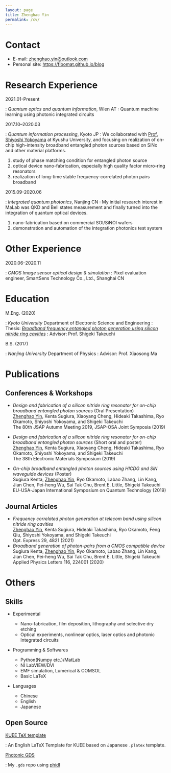 ```yaml
---
layout: page
title: Zhenghao Yin
permalink: /cv/
---
```


Contact
===================================================

- E-mail: zhenghao.yin@outlook.com
- Personal site: https://fibomat.github.io/blog

Research Experience
===================================================

2021.01-Present

: *Quantum optics and quantum information*, Wien AT
: Quantum machine learning using photonic integrated circuits

2017.10–2020.03

: *Quantum information processing*, Kyoto JP
: We collaborated with [Prof. Shiyoshi Yokoyama][yok-lab] at Kyushu University, and focusing on realization of on-chip high-intensity broadband entangled photon sources based on SiNx and other material platforms.
1. study of phase matching condition for entangled photon source
2. optical device nano-fabrication, especially high quality factor micro-ring resonators
3. realization of long-time stable frequency-correlated photon pairs broadband

[yok-lab]: http://www.cm.kyushu-u.ac.jp/dv15/Yokoyama_Labo.html

2015.09-2020.06

: *Integrated quantum photonics*, Nanjing CN
:  My initial research interest in MaLab was QKD and Bell states measurement and finally turned into the integration of quantum optical devices.
1. nano-fabrication based on commercial SOI/SiNOI wafers
2. demonstration and automation of the integration photonics test system

Other Experience
===================================================

2020.06–2020.11

: *CMOS Image sensor optical design & simulation*
: Pixel evaluation engineer, SmartSens Technology Co., Ltd., Shanghai CN


Education
===================================================================

M.Eng. (2020)

: *Kyoto University* Department of Electronic Science and Engineering
: Thesis: _[Broadband frequency entangled photon generation using silicon nitride ring cavities][thesis]_
: Advisor: Prof. Shigeki Takeuchi

[thesis]: https://github.com/fibomat/master-thesis/blob/master/main.pdf

B.S. (2017)

: *Nanjing University* Department of Physics
: Advisor: Prof. Xiaosong Ma


Publications
===============================================================

Conferences & Workshops
---------------------------------------------------------------------
  
+ *Design and fabrication of a silicon nitride ring resonator for on-chip broadband entangled photon sources* (Oral Presentation)
  <br><u>Zhenghao Yin</u>, Kenta Sugiura, Xiaoyang Cheng, Hideaki Takashima, Ryo Okamoto, Shiyoshi Yokoyama, and Shigeki Takeuchi
  <br>The 80th JSAP Autumn Meeting 2019, JSAP-OSA Joint Symposia (2019)

+ *Design and fabrication of a silicon nitride ring resonator for on-chip broadband entangled photon sources* (Short oral and poster)
  <br><u>Zhenghao Yin</u>, Kenta Sugiura, Xiaoyang Cheng, Hideaki Takashima, Ryo Okamoto, Shiyoshi Yokoyama, and Shigeki Takeuchi
  <br>The 38th Electronic Materials Symposium (2019)
  
+ *On-chip broadband entangled photon sources using HICDG and SiN waveguide devices* (Poster)
  <br> Sugiura Kenta, <u>Zhenghao Yin</u>, Ryo Okamoto, Labao Zhang, Lin Kang, Jian Chen, Pei-heng Wu, Sai Tak Chu, Brent E. Little, Shigeki Takeuchi
  <br>EU-USA-Japan International Symposium on Quantum Technology (2019)

Journal Articles
---------------------------------------------------------------------
+ *Frequency correlated photon generation at telecom band using silicon nitride ring cavities*
   <br> <u>Zhenghao Yin</u>, Kenta Sugiura, Hideaki Takashima, Ryo Okamoto, Feng Qiu, Shiyoshi Yokoyama, and Shigeki Takeuchi
   <br> Opt. Express 29, 4821 (2021)
+ *Broadband generation of photon-pairs from a CMOS compatible device*
   <br> Sugiura Kenta, <u>Zhenghao Yin</u>, Ryo Okamoto, Labao Zhang, Lin Kang, Jian Chen, Pei-heng Wu, Sai Tak Chu, Brent E. Little, Shigeki Takeuchi
   <br> Applied Physics Letters 116, 224001 (2020)

Others
===================================================================

Skills
---------------------------------------------------------------------

- Experimental

  + Nano-fabrication, film deposition, lithography and selective dry etching
  + Optical experiments, nonlinear optics, laser optics and photonic Integrated circuits

- Programming & Softwares

  + Python(Numpy etc.)/MatLab
  + NI LabVIEW/DVI
  + EMF simulation, Lumerical & COMSOL
  + Basic LaTeX

- Languages

  + Chinese
  + English
  + Japanese

Open Source
---------------------------------------------------------------------

[KUEE TeX template](https://github.com/fibomat/kuee) 

: An English LaTeX Template for KUEE based on Japanese `.platex` template.

[Photonic GDS](https://github.com/fibomat/gds)

: My `.gds` repo using [phidl](https://github.com/amccaugh/phidl)


<script>markdeepOptions = {definitionStyle:'short', tocStyle:'short'}</script>
<style>
    dt { width: 230px; font-family: arial}
</style>
